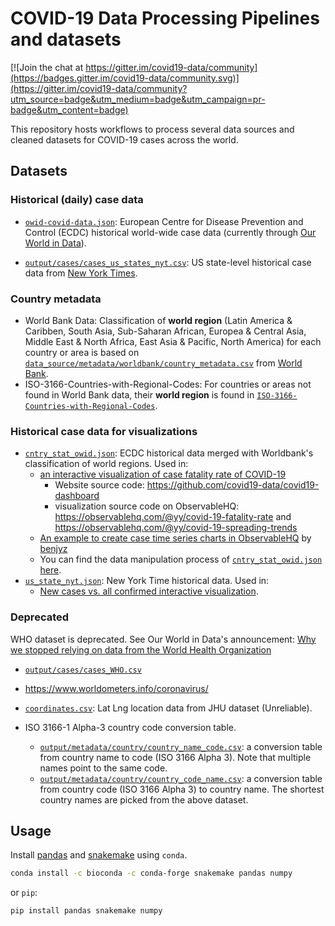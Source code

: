 # COVID-19 Data Processing Pipelines and datasets

[![Join the chat at https://gitter.im/covid19-data/community](https://badges.gitter.im/covid19-data/community.svg)](https://gitter.im/covid19-data/community?utm_source=badge&utm_medium=badge&utm_campaign=pr-badge&utm_content=badge)

This repository hosts workflows to process several data sources and cleaned datasets for COVID-19 cases across the world.

## Datasets 

### Historical (daily) case data 

- [`owid-covid-data.json`](https://covid.ourworldindata.org/data/owid-covid-data.json): European Centre for Disease Prevention and Control (ECDC) historical world-wide case data (currently through [Our World in Data](https://ourworldindata.org/coronavirus-source-data)).

- [`output/cases/cases_us_states_nyt.csv`](https://github.com/covid19-data/covid19-data/blob/master/output/cases/cases_us_states_nyt.csv): US state-level historical case data from [New York Times](https://github.com/nytimes/covid-19-data).

### Country metadata 

- World Bank Data: Classification of **world region** (Latin America & Caribben, South Asia, Sub-Saharan African, Europea & Central Asia, Middle East & North Africa, East Asia & Pacific, North America) for each country or area is based on [`data_source/metadata/worldbank/country_metadata.csv`](https://github.com/hongtaoh/covid19-data/blob/master/data_sources/metadata/worldbank/country_metadata.csv) from [World Bank](https://data.worldbank.org/indicator/SP.POP.TOTL).
- ISO-3166-Countries-with-Regional-Codes: For countries or areas not found in World Bank data, their **world region** is found in [`ISO-3166-Countries-with-Regional-Codes`](https://github.com/hongtaoh/covid19-data/blob/master/data_sources/metadata/ISO-3166-Countries-with-Regional-Codes/all/all.csv).


### Historical case data for visualizations

- [`cntry_stat_owid.json`](https://github.com/honghaoh/covid19-data/blob/master/output/cntry_stat_owid.json): ECDC historical data merged with Worldbank's classification of world regions. Used in:
  - [an interactive visualization of case fatality rate of COVID-19](http://yyahn.com/covid19)
    - Website source code: https://github.com/covid19-data/covid19-dashboard
    - visualization source code on ObservableHQ: https://observablehq.com/@yy/covid-19-fatality-rate and https://observablehq.com/@yy/covid-19-spreading-trends
  - [An example to create case time series charts in ObservableHQ](https://observablehq.com/@benjyz/covid-chart-alpha) by [benjyz](https://github.com/benjyz)
  - You can find the data manipulation process of [`cntry_stat_owid.json`](https://github.com/hongtaoh/covid19-data/blob/master/output/cntry_stat_owid.json) [here](https://observablehq.com/@hongtaoh/day-46-2020-10-08).
- [`us_state_nyt.json`](https://github.com/hongtaoh/covid19-data/blob/master/output/us_state_nyt.json): New York Time historical data. Used in:
    - [New cases vs. all confirmed interactive visualization](https://observablehq.com/@yy/covid-19-confirmed-vs-new-cases).

### Deprecated

WHO dataset is deprecated. See Our World in Data's announcement: [Why we stopped relying on data from the World Health Organization](https://ourworldindata.org/coronavirus#why-we-stopped-relying-on-data-from-the-world-health-organization)

- [`output/cases/cases_WHO.csv`](https://github.com/covid19-data/covid19-data/blob/master/output/cases/cases_WHO.csv)
- https://www.worldometers.info/coronavirus/
- [`coordinates.csv`](https://github.com/yy/covid19-data/blob/master/output/location/coordinates.csv): Lat Lng location data from JHU dataset (Unreliable).

- ISO 3166-1 Alpha-3 country code conversion table. 
    - [`output/metadata/country/country_name_code.csv`](https://github.com/yy/covid19-data/blob/master/output/metadata/country/country_name_code.csv): a conversion table from country name to code (ISO 3166 Alpha 3). Note that multiple names point to the same code.
    - [`output/metadata/country/country_code_name.csv`](https://github.com/yy/covid19-data/blob/master/output/metadata/country/country_code_name.csv): a conversion table from country code (ISO 3166 Alpha 3) to country name. The shortest country names are picked from the above dataset.

## Usage

Install [pandas](https://pandas.pydata.org/) and [snakemake](https://snakemake.readthedocs.io/en/stable/) using `conda`.

```sh
conda install -c bioconda -c conda-forge snakemake pandas numpy
```

or `pip`:

```sh
pip install pandas snakemake numpy
```

